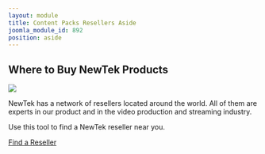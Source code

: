 ```yaml
---
layout: module
title: Content Packs Resellers Aside
joomla_module_id: 892
position: aside
---
```

<!-- Module: Content Packs Resellers Aside -->
<h2>Where to Buy NewTek Products</h2>
<div class="align-center"><img class="header" src="{{"images/header-resellermap.png" | cdn }}" />
</div>
<p>NewTek has a network of resellers located around the world. All of them are experts in our product and in the video production and streaming industry.</p>
<p>Use this tool to find a NewTek reseller near you.</p>
<p class="cta-container"><a href="/where-to-buy/reseller-locator.html" class="cta-blue cta-small align-center block">Find a Reseller</a>
</p>
